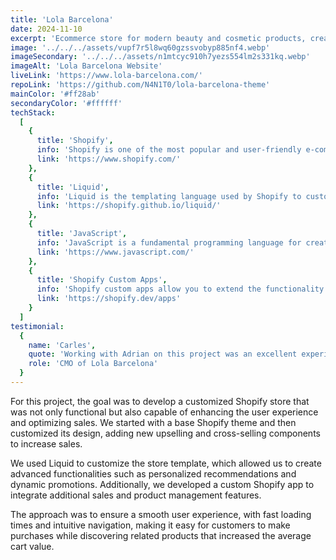 ```yaml
---
title: 'Lola Barcelona'
date: 2024-11-10
excerpt: 'Ecommerce store for modern beauty and cosmetic products, created to enhance the user experience and built with the following technologies:'
image: '../../../assets/vupf7r5l8wq60gzssvobyp885nf4.webp'
imageSecondary: '../../../assets/n1mtcyc910h7yezs554lm2s331kq.webp'
imageAlt: 'Lola Barcelona Website'
liveLink: 'https://www.lola-barcelona.com/'
repoLink: 'https://github.com/N4N1T0/lola-barcelona-theme'
mainColor: '#ff28ab'
secondaryColor: '#ffffff'
techStack:
  [
    {
      title: 'Shopify',
      info: 'Shopify is one of the most popular and user-friendly e-commerce platforms, allowing businesses to create fully functional online stores with customizable options for sales and product management.',
      link: 'https://www.shopify.com/'
    },
    {
      title: 'Liquid',
      info: 'Liquid is the templating language used by Shopify to customize themes, allowing for dynamic content integration on store pages and adapting functionalities to the clients needs.',
      link: 'https://shopify.github.io/liquid/'
    },
    {
      title: 'JavaScript',
      info: 'JavaScript is a fundamental programming language for creating interactive experiences in Shopify stores, from integrating custom features to improving the user interface.',
      link: 'https://www.javascript.com/'
    },
    {
      title: 'Shopify Custom Apps',
      info: 'Shopify custom apps allow you to extend the functionality of your store beyond what standard apps offer, with unique features to enhance the shopping experience and optimize business management.',
      link: 'https://shopify.dev/apps'
    }
  ]
testimonial:
  {
    name: 'Carles',
    quote: 'Working with Adrian on this project was an excellent experience. I appreciate all of his support and will always be open to collaborating again on future projects.',
    role: 'CMO of Lola Barcelona'
  }
---
```


For this project, the goal was to develop a customized Shopify store that was not only functional but also capable of enhancing the user experience and optimizing sales. We started with a base Shopify theme and then customized its design, adding new upselling and cross-selling components to increase sales.

We used Liquid to customize the store template, which allowed us to create advanced functionalities such as personalized recommendations and dynamic promotions. Additionally, we developed a custom Shopify app to integrate additional sales and product management features.

The approach was to ensure a smooth user experience, with fast loading times and intuitive navigation, making it easy for customers to make purchases while discovering related products that increased the average cart value.
